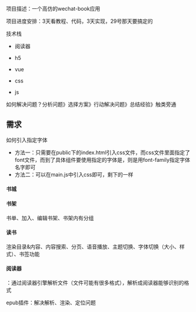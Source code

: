 项目描述：一个高仿的wechat-book应用

项目进度安排：3天看教程、代码，3天实现，29号那天要搞定的

技术栈

- 阅读器

- h5

- vue

- css

- js

  

如何解决问题？分析问题》选择方案》行动解决问题》总结经验》触类旁通

## 需求

如何引入指定字体

- 方法一：只需要在public下的index.html引入css文件，而css文件里面指定了font文件，而到了具体组件要使用指定的字体是，则是用font-family指定字体名字即可
- 方法二：可以在main.js中引入css即可，剩下的一样

#### 书城

#### 书架

书单、加入、编辑书架、书架内有分组

#### 读书

渲染目录&内容、内容搜索、分页、语音播放、主题切换、字体切换（大小、样式）、书签功能

#### 阅读器

：通过阅读器引擎解析文件（文件可能有很多格式），解析成阅读器能够识别的格式

epub插件：解决解析、渲染、定位问题



